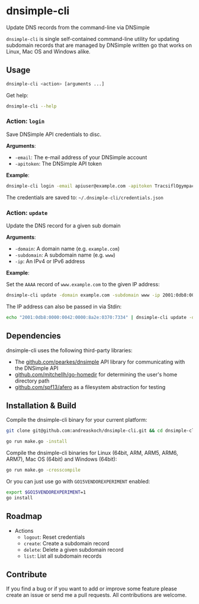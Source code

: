 # dnsimple-cli

Update DNS records from the command-line via DNSimple

`dnsimple-cli` is single self-contained command-line utility for updating subdomain records that are managed by DNSimple written go that works on Linux, Mac OS and Windows alike.

## Usage

```bash
dnsimple-cli <action> [arguments ...]
```

Get help:

```bash
dnsimple-cli --help
```

### Action: `login`

Save DNSimple API credentials to disc.

**Arguments**:

- `-email`: The e-mail address of your DNSimple account
- `-apitoken`: The DNSimple API token

**Example**:

```bash
dnsimple-cli login -email apiuser@example.com -apitoken TracsiflOgympacKoFieC
```

The credentials are saved to: `~/.dnsimple-cli/credentials.json`

### Action: `update`

Update the DNS record for a given sub domain

**Arguments**:

- `-domain`: A domain name (e.g. `example.com`)
- `-subdomain`: A subdomain name (e.g. `www`)
- `-ip`: An IPv4 or IPv6 address

**Example**:

Set the `AAAA` record of `www.example.com` to the given IP address:

```bash
dnsimple-cli update -domain example.com -subdomain www -ip 2001:0db8:0000:0042:0000:8a2e:0370:7334
```

The IP address can also be passed in via Stdin:

```bash
echo "2001:0db8:0000:0042:0000:8a2e:0370:7334" | dnsimple-cli update -domain example.com -subdomain www
```

## Dependencies

dnsimple-cli uses the following third-party libraries:

- The [github.com/pearkes/dnsimple](https://github.com/pearkes/dnsimple) API library for communicating with the DNSimple API
- [github.com/mitchellh/go-homedir](https://github.com/mitchellh/go-homedir) for determining the user's home directory path
- [github.com/spf13/afero](https://github.com/spf13/afero) as a filesystem abstraction for testing

## Installation & Build

Compile the dnsimple-cli binary for your current platform:

```bash
git clone git@github.com:andreaskoch/dnsimple-cli.git && cd dnsimple-cli

go run make.go -install
```

Compile the dnsimple-cli binaries for Linux (64bit, ARM, ARM5, ARM6, ARM7), Mac OS (64bit) and Windows (64bit):

```bash
go run make.go -crosscompile
```

Or you can just use go with `GO15VENDOREXPERIMENT` enabled:

```bash
export $GO15VENDOREXPERIMENT=1
go install
```

## Roadmap

- Actions
  - `logout`: Reset credentials
  - `create`: Create a subdomain record
  - `delete`: Delete a given subdomain record
  - `list`: List all subdomain records

## Contribute

If you find a bug or if you want to add or improve some feature please create an issue or send me a pull requests.
All contributions are welcome.
